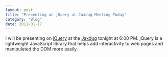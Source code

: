 ```yaml
---
layout: post
title: "Presenting on jQuery at Jaxdug Meeting Today"
category: "Blog"
date: 2011-01-17
---
```



I will be presenting on [jQuery](http://jquery.com) at the [Jaxdug](http://jaxdug.com) tonight at 6:00 PM. jQuery is a lightweight JavaScript library that helps add interactivity to web pages and manipulated the DOM more easily.